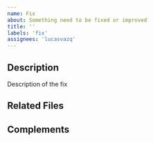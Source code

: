```yaml
---
name: Fix
about: Something need to be fixed or improved
title: ''
labels: 'fix'
assignees: 'lucasvazq'
---
```

## Description
Description of the fix

## Related Files
[//]: # (Related files to the fix)

## Complements
[//]: # (Attach necessary files for the fix or provide code with titles separated in block)
